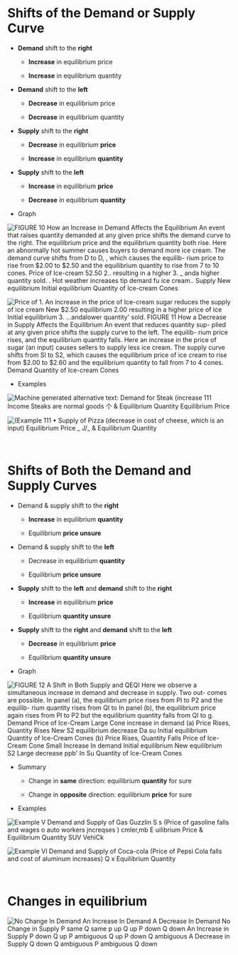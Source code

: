 # Shifts of the Demand or Supply Curve

  -  **Demand** shift to the **right**
    
      -  **Increase** in equilibrium price
    
      -  **Increase** in equilibrium quantity

  -  **Demand** shift to the **left**
    
      -  **Decrease** in equilibrium price
    
      -  **Decrease** in equilibrium quantity

  -  **Supply** shift to the **right**
    
      -  **Decrease** in equilibrium **price**
    
      -  **Increase** in equilibrium **quantity**

  -  **Supply** shift to the **left**
    
      -  **Increase** in equilibrium **price**
    
      -  **Decrease** in equilibrium **quantity**

  -  Graph

![FIGURE 10 How an Increase in Demand Affects the Equilibrium An event
that raises quantity demanded at any given price shifts the demand curve
to the right. The equilibrium price and the equilibrium quantity both
rise. Here an abnormally hot summer causes buyers to demand more ice
cream. The demand curve shifts from D to D, , which causes the equilib-
rium price to rise from $2.00 to $2.50 and the equilibrium quantity to
rise from 7 to 10 cones. Price of Ice-cream 52.50 2.. resulting in a
higher 3. \_ anda higher quantity sold. . Hot weather increases tip
demard fu ice cream.. Supply New equilibrium Initial equilibrium
Quantity of Ice-cream Cones ](./media/image41.png)

![Price of 1. An increase in the price of Ice-cream sugar reduces the
supply of ice cream New $2.50 equilibrium 2.00 resulting in a higher
price of ice Initial equilibrium 3. ...andalower quantity' sold. FIGURE
11 How a Decrease in Supply Affects the Equilibrium An event that
reduces quantity sup- plied at any given price shifts the supply curve
to the left. The equilib- rium price rises, and the equilibrium quantity
falls. Here an increase in the price of sugar (an input) causes sellers
to supply less ice cream. The supply curve shifts from Sl to S2, which
causes the equilibrium price of ice cream to rise from $2.00 to $2.60
and the equilibrium quantity to fall from 7 to 4 cones. Demand Quantity
of Ice-cream Cones ](./media/image42.png)

  -  Examples

  ![Machine generated alternative text: Demand for Steak (increase 111
  Income Steaks are normal goods 个 & Equilibrium Quantity Equilibrium
  Price ](./media/image43.png)
  
  ![(Example 111 • Supply of Pizza (decrease in cost of cheese, which is
  an input) Equilibrium Price \_ J/\_ & Equilibrium Quantity
  ](./media/image44.png)

 

# Shifts of Both the Demand and Supply Curves

  -  Demand & supply shift to the **right**
    
      -  **Increase** in equilibrium **quantity**
    
      -  Equilibrium **price unsure**

  -  Demand & supply shift to the **left**
    
      -  Decrease in equilibrium **quantity**
    
      -  Equilibrium **price unsure**

  -  **Supply** shift to the **left** and **demand** shift to the
     **right**
    
      -  **Increase** in equilibrium **price**
    
      -  Equilibrium **quantity unsure**

  -  **Supply** shift to the **right** and **demand** shift to the
     **left**
    
      -  **Decrease** in equilibrium **price**
    
      -  Equilibrium **quantity unsure**

  -  Graph

![FIGURE 12 A Shift in Both Supply and QEQI Here we observe a
simultaneous increase in demand and decrease in supply. Two out- comes
are possible. In panel (a), the equilibrium price rises from PI to P2
and the equilib- rium quantity rises from QI to In panel (b), the
equilibrium price again rises from PI to P2 but the equilibrium quantity
falls from QI to g. Demand Price of Ice-Cream Large Cone increase in
demand (a) Price Rises, Quantity Rises New S2 equilibrium decrease Da su
Initial equilibrium Quantity of Ice-Cream Cones (b) Price Rises,
Quantity Falls Price of Ice-Cream Cone Small Increase In demand Initial
equilibrium New equilibrium S2 Large decrease ppb' In Su Quantity of
Ice-Cream Cones ](./media/image45.png)

  -  Summary
    
      -  Change in **same** direction: equilibrium **quantity** for
         sure
    
      -  Change in **opposite** direction: equilibrium **price** for
         sure

  -  Examples

  ![Example V Demand and Supply of Gas Guzzlin S s (Price of gasoline
  falls and wages o auto workers jncreqses ) cmler,mb E uilibrium Price
  & Equilibrium Quantity SUV VehiCk ](./media/image46.png)
  
  ![Example VI Demand and Supply of Coca-cola (Price of Pepsi Cola falls
  and cost of aluminum increases) Q x Equilibrium Quantity
  ](./media/image47.png)

 

# Changes in equilibrium

  ![No Change In Demand An Increase In Demand A Decrease In Demand No
  Change in Supply P same Q same p up Q up P down Q down An Increase in
  Supply P down Q up P ambiguous Q up P down Q ambiguous A Decrease in
  Supply Q down Q ambiguous P ambiguous Q down ](./media/image48.png)